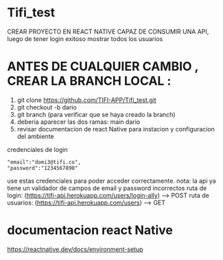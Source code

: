 # Tifi_test
CREAR PROYECTO EN REACT NATIVE CAPAZ DE CONSUMIR UNA API, luego de tener login exitoso mostrar todos los usuarios

# ANTES DE CUALQUIER CAMBIO , CREAR LA BRANCH LOCAL :
1. git clone https://github.com/TIFI-APP/Tifi_test.git
2. git checkout -b dario
3. git branch     (para verificar que se haya creado la branch)
4. deberia aparecer las dos ramas:
    main
    dario
5. revisar documentacion de react Native para instacion y configuracion del ambiente

credenciales de login

    "email":"domi3@tifi.co",
    "password":"1234567890"

use estas credenciales para poder acceder correctamente.
nota: la api ya tiene un validador de campos de email y password incorrectos
ruta de login: (https://tifi-api.herokuapp.com/users/login-ally) --> POST
ruta de usuarios: (https://tifi-api.herokuapp.com/users) --> GET
# documentacion react Native
https://reactnative.dev/docs/environment-setup
